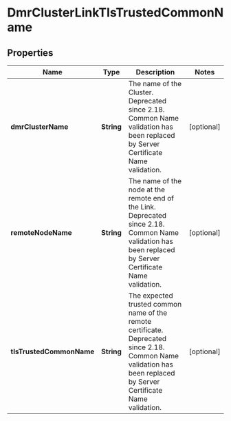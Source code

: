 

# DmrClusterLinkTlsTrustedCommonName


## Properties

| Name | Type | Description | Notes |
|------------ | ------------- | ------------- | -------------|
|**dmrClusterName** | **String** | The name of the Cluster. Deprecated since 2.18. Common Name validation has been replaced by Server Certificate Name validation. |  [optional] |
|**remoteNodeName** | **String** | The name of the node at the remote end of the Link. Deprecated since 2.18. Common Name validation has been replaced by Server Certificate Name validation. |  [optional] |
|**tlsTrustedCommonName** | **String** | The expected trusted common name of the remote certificate. Deprecated since 2.18. Common Name validation has been replaced by Server Certificate Name validation. |  [optional] |



